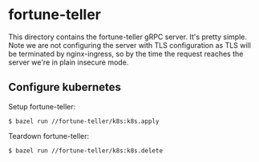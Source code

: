 
# fortune-teller

This directory contains the fortune-teller gRPC server.  It's pretty simple.
Note we are not configuring the server with TLS configuration as TLS will be
terminated by nginx-ingress, so by the time the request reaches the server we're
in plain insecure mode.  

## Configure kubernetes

Setup fortune-teller:

```
$ bazel run //fortune-teller/k8s:k8s.apply 
```

Teardown fortune-teller:

```
$ bazel run //fortune-teller/k8s:k8s.delete 
```
